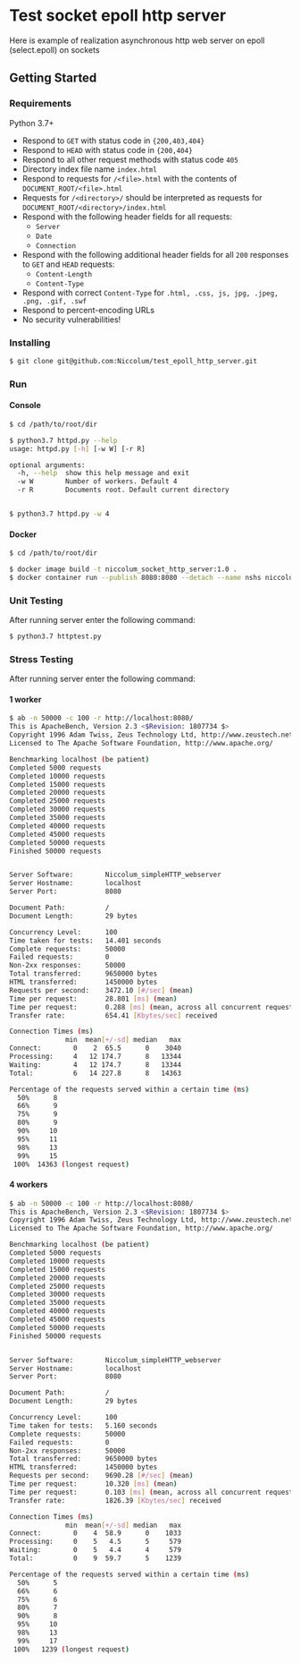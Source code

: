 # Test socket epoll http server

Here is example of realization asynchronous http web server on epoll (select.epoll) on sockets

## Getting Started

### Requirements

Python 3.7+

* Respond to `GET` with status code in `{200,403,404}`
* Respond to `HEAD` with status code in `{200,404}`
* Respond to all other request methods with status code `405`
* Directory index file name `index.html`
* Respond to requests for `/<file>.html` with the contents of `DOCUMENT_ROOT/<file>.html`
* Requests for `/<directory>/` should be interpreted as requests for `DOCUMENT_ROOT/<directory>/index.html`
* Respond with the following header fields for all requests:
  * `Server`
  * `Date`
  * `Connection`
* Respond with the following additional header fields for all `200` responses to `GET` and `HEAD` requests:
  * `Content-Length`
  * `Content-Type`
* Respond with correct `Content-Type` for `.html, .css, js, jpg, .jpeg, .png, .gif, .swf`
* Respond to percent-encoding URLs
* No security vulnerabilities!

### Installing

```bash
$ git clone git@github.com:Niccolum/test_epoll_http_server.git
```

### Run

#### Console

```bash
$ cd /path/to/root/dir

$ python3.7 httpd.py --help
usage: httpd.py [-h] [-w W] [-r R]

optional arguments:
  -h, --help  show this help message and exit
  -w W        Number of workers. Default 4
  -r R        Documents root. Default current directory


$ python3.7 httpd.py -w 4
```

#### Docker

```bash
$ cd /path/to/root/dir

$ docker image build -t niccolum_socket_http_server:1.0 .
$ docker container run --publish 8080:8080 --detach --name nshs niccolum_socket_http_server:1.0
```

### Unit Testing

After running server enter the following command:

```bash
$ python3.7 httptest.py
```

### Stress Testing

After running server enter the following command:

#### 1 worker

```bash
$ ab -n 50000 -c 100 -r http://localhost:8080/
This is ApacheBench, Version 2.3 <$Revision: 1807734 $>
Copyright 1996 Adam Twiss, Zeus Technology Ltd, http://www.zeustech.net/
Licensed to The Apache Software Foundation, http://www.apache.org/

Benchmarking localhost (be patient)
Completed 5000 requests
Completed 10000 requests
Completed 15000 requests
Completed 20000 requests
Completed 25000 requests
Completed 30000 requests
Completed 35000 requests
Completed 40000 requests
Completed 45000 requests
Completed 50000 requests
Finished 50000 requests


Server Software:        Niccolum_simpleHTTP_webserver
Server Hostname:        localhost
Server Port:            8080

Document Path:          /
Document Length:        29 bytes

Concurrency Level:      100
Time taken for tests:   14.401 seconds
Complete requests:      50000
Failed requests:        0
Non-2xx responses:      50000
Total transferred:      9650000 bytes
HTML transferred:       1450000 bytes
Requests per second:    3472.10 [#/sec] (mean)
Time per request:       28.801 [ms] (mean)
Time per request:       0.288 [ms] (mean, across all concurrent requests)
Transfer rate:          654.41 [Kbytes/sec] received

Connection Times (ms)
              min  mean[+/-sd] median   max
Connect:        0    2  65.5      0    3040
Processing:     4   12 174.7      8   13344
Waiting:        4   12 174.7      8   13344
Total:          6   14 227.8      8   14363

Percentage of the requests served within a certain time (ms)
  50%      8
  66%      9
  75%      9
  80%      9
  90%     10
  95%     11
  98%     13
  99%     15
 100%  14363 (longest request)
```

#### 4 workers

```bash
$ ab -n 50000 -c 100 -r http://localhost:8080/
This is ApacheBench, Version 2.3 <$Revision: 1807734 $>
Copyright 1996 Adam Twiss, Zeus Technology Ltd, http://www.zeustech.net/
Licensed to The Apache Software Foundation, http://www.apache.org/

Benchmarking localhost (be patient)
Completed 5000 requests
Completed 10000 requests
Completed 15000 requests
Completed 20000 requests
Completed 25000 requests
Completed 30000 requests
Completed 35000 requests
Completed 40000 requests
Completed 45000 requests
Completed 50000 requests
Finished 50000 requests


Server Software:        Niccolum_simpleHTTP_webserver
Server Hostname:        localhost
Server Port:            8080

Document Path:          /
Document Length:        29 bytes

Concurrency Level:      100
Time taken for tests:   5.160 seconds
Complete requests:      50000
Failed requests:        0
Non-2xx responses:      50000
Total transferred:      9650000 bytes
HTML transferred:       1450000 bytes
Requests per second:    9690.28 [#/sec] (mean)
Time per request:       10.320 [ms] (mean)
Time per request:       0.103 [ms] (mean, across all concurrent requests)
Transfer rate:          1826.39 [Kbytes/sec] received

Connection Times (ms)
              min  mean[+/-sd] median   max
Connect:        0    4  58.9      0    1033
Processing:     0    5   4.5      5     579
Waiting:        0    5   4.4      4     579
Total:          0    9  59.7      5    1239

Percentage of the requests served within a certain time (ms)
  50%      5
  66%      6
  75%      6
  80%      7
  90%      8
  95%     10
  98%     13
  99%     17
 100%   1239 (longest request)
```